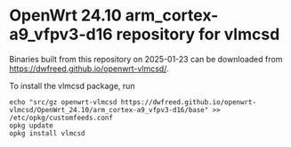 OpenWrt 24.10 arm_cortex-a9_vfpv3-d16 repository for vlmcsd
========

Binaries built from this repository on 2025-01-23 can be downloaded from <https://dwfreed.github.io/openwrt-vlmcsd/>.

To install the vlmcsd package, run

```
echo "src/gz openwrt-vlmcsd https://dwfreed.github.io/openwrt-vlmcsd/OpenWrt_24.10/arm_cortex-a9_vfpv3-d16/base" >> /etc/opkg/customfeeds.conf
opkg update
opkg install vlmcsd
```
